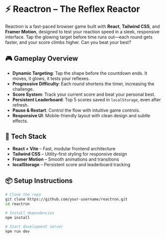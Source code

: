 # ⚡ Reactron – The Reflex Reactor

Reactron is a fast-paced browser game built with **React**, **Tailwind CSS**, and **Framer Motion**, designed to test your reaction speed in a sleek, responsive interface. Tap the glowing target before time runs out—each round gets faster, and your score climbs higher. Can you beat your best?

## 🎮 Gameplay Overview

- **Dynamic Targeting**: Tap the shape before the countdown ends. It moves, it glows, it tests your reflexes.
- **Progressive Difficulty**: Each round shortens the timer, increasing the challenge.
- **Score System**: Track your current score and beat your personal best.
- **Persistent Leaderboard**: Top 5 scores saved in `localStorage`, even after refresh.
- **Pause & Restart**: Control the flow with intuitive game controls.
- **Responsive UI**: Mobile-friendly layout with clean design and subtle effects.

## 🧪 Tech Stack

- **React + Vite** – Fast, modular frontend architecture
- **Tailwind CSS** – Utility-first styling for responsive design
- **Framer Motion** – Smooth animations and transitions
- **localStorage** – Persistent score and leaderboard tracking

## 📦 Setup Instructions

```bash
# Clone the repo
git clone https://github.com/your-username/reactron.git
cd reactron

# Install dependencies
npm install

# Start development server
npm run dev
